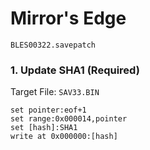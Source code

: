 # Mirror's Edge  

`BLES00322.savepatch`

### 1. Update SHA1 (Required)

Target File: `SAV33.BIN`

```
set pointer:eof+1
set range:0x000014,pointer
set [hash]:SHA1
write at 0x000000:[hash]
```

